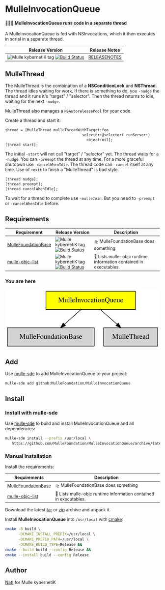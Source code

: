 # MulleInvocationQueue

#### 🚶🚶🚶 MulleInvocationQueue runs code in a separate thread

A MulleInvocationQueue is fed with NSInvocations, which it then executes in
serial in a separate thread.


| Release Version                                       | Release Notes
|-------------------------------------------------------|--------------
| ![Mulle kybernetiK tag](https://img.shields.io/github/tag/MulleFoundation/MulleInvocationQueue.svg?branch=release) [![Build Status](https://github.com/MulleFoundation/MulleInvocationQueue/workflows/CI/badge.svg?branch=release)](//github.com/MulleFoundation/MulleInvocationQueue/actions) | [RELEASENOTES](RELEASENOTES.md) |


## MulleThread

The MulleThread is the combination of a **NSConditionLock** and **NSThread**.
The thread idles waiting for work. If there is something to do, you `-nudge`
the thread and it runs it's "target" / "selector". Then the thread returns
to idle, waiting for the next `-nudge`.

MulleThread also manages a `NSAutoreleasePool` for your code.


Create a thread and start it:

``` objc
thread = [MulleThread mulleThreadWithTarget:foo
                                   selector:@selector( runServer:)
                                     object:nil];
[thread start];
```

The initial `-start` will not call "target" / "selector" yet. The thread waits
for a `-nudge`. You can `-preempt` the thread at any time. For a more graceful
shutdown use `-cancelWhenIdle`. The thread code can `-cancel` itself at any
time. Use of `+exit` to finish a "MulleThread" is bad style.


``` objc
[thread nudge];
[thread preempt];
[thread cancelWhenIdle];
```

To wait for a thread to complete use `-mulleJoin`. But you need to `-preempt`
or `-cancelWhenIdle` before.





## Requirements

|   Requirement         | Release Version  | Description
|-----------------------|------------------|---------------
| [MulleFoundationBase](https://github.com/MulleFoundation/MulleFoundationBase) | ![Mulle kybernetiK tag](https://img.shields.io/github/tag//.svg) [![Build Status](https://github.com///workflows/CI/badge.svg?branch=release)](https://github.com///actions/workflows/mulle-sde-ci.yml) | 🛸 MulleFoundationBase does something
| [mulle-objc-list](https://github.com/mulle-objc/mulle-objc-list) | ![Mulle kybernetiK tag](https://img.shields.io/github/tag//.svg) [![Build Status](https://github.com///workflows/CI/badge.svg?branch=release)](https://github.com///actions/workflows/mulle-sde-ci.yml) | 📒 Lists mulle-objc runtime information contained in executables.

### You are here

![Overview](overview.dot.svg)

## Add

Use [mulle-sde](//github.com/mulle-sde) to add MulleInvocationQueue to your project:

``` sh
mulle-sde add github:MulleFoundation/MulleInvocationQueue
```

## Install

### Install with mulle-sde

Use [mulle-sde](//github.com/mulle-sde) to build and install MulleInvocationQueue and all dependencies:

``` sh
mulle-sde install --prefix /usr/local \
   https://github.com/MulleFoundation/MulleInvocationQueue/archive/latest.tar.gz
```

### Manual Installation

Install the requirements:

| Requirements                                 | Description
|----------------------------------------------|-----------------------
| [MulleFoundationBase](https://github.com/MulleFoundation/MulleFoundationBase)             | 🛸 MulleFoundationBase does something
| [mulle-objc-list](https://github.com/mulle-objc/mulle-objc-list)             | 📒 Lists mulle-objc runtime information contained in executables.

Download the latest [tar](https://github.com/MulleFoundation/MulleInvocationQueue/archive/refs/tags/latest.tar.gz) or [zip](https://github.com/MulleFoundation/MulleInvocationQueue/archive/refs/tags/latest.zip) archive and unpack it.

Install **MulleInvocationQueue** into `/usr/local` with [cmake](https://cmake.org):

``` sh
cmake -B build \
      -DCMAKE_INSTALL_PREFIX=/usr/local \
      -DCMAKE_PREFIX_PATH=/usr/local \
      -DCMAKE_BUILD_TYPE=Release &&
cmake --build build --config Release &&
cmake --install build --config Release
```

## Author

[Nat!](https://mulle-kybernetik.com/weblog) for Mulle kybernetiK  


